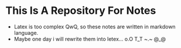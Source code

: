 # This Is A Repository For Notes

* Latex is too complex QwQ, so these notes are written in markdown language.
* Maybe one day i will rewrite them into letex...
o.O T_T ~.~ @_@ 
